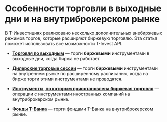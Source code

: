 # Особенности торговли в выходные дни и на внутриброкерском рынке

В Т-Инвестициях реализовано несколько дополнительных внебиржевых режимов торгов, которые расширяют биржевую торговлю.
Эта статья поможет использовать все мозможности T-Invest API.

* **[Торговля по выходным](/investAPI/weekend/)** — торги **биржевыми** инструментами в выходные дни, когда биржа не работает.

* **[Дилерские торговые сессии](/investAPI/extended/)** — торги **биржевыми** инструментами на внутреннем рынке по расширенному расписанию, когда на бирже торги этими инструментами не проводятся.

* **[Инструменты, по которым приостановлена биржевая торговля](/investAPI/held_instruments/)** — операции с инструментами
  иностранных компаний на внутриброкерском рынке.

* **[Фонды Т-Банка](/investAPI/tbank_fund/)** — торги фондами Т-Банка на внутриброкерском рынке.

